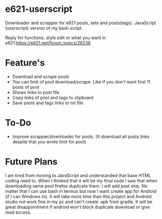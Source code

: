 # e621-userscript
Downloader and scrapper for e621 pools, sets and posts(tags). JavaScript (userscript) version of my bash script.

Reply for functions, style edit or what you want in e621:https://e621.net/forum_topics/26236

# Feature's

+ Download and scrape pools
+ You can limit of pool download/scrape. Like if you don't want first 11 posts of pool
+ Shows links to post file
+ Copy links of pool and tags to clipboard
+ Save pools and tags links to txt file


# To-Do

+ Improve scrapper/downloader for pools. (It download all posts links despite that you wrote limit for pool)

# Future Plans
I am tired from moving to JavaScript and understanded that base HTML coding need to. When I thinked that it will be my final code I saw that when downloading same pool firefox duplicate them. I will add post skip. No matter that I can use bash in termux but now I want create app for Android (if I can Windows to). It will take more time than this project and Android studio not work fine in my pc and can't create .apk from gradle. It will be great disappointment if android won't block duplicate download or give read access. 



